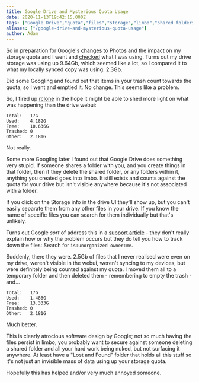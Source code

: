 ```yaml
---
title: Google Drive and Mysterious Quota Usage
date: 2020-11-13T19:42:15.000Z
tags: ["Google Drive","quota","files","storage","limbo","shared folders","Google"]
aliases: ["/google-drive-and-mysterious-quota-usage"]
author: Adam
---
```


So in preparation for Google's [changes](https://www.bbc.co.uk/news/technology-54919165) to Photos and the impact on my storage quota and I went and [checked](https://drive.google.com/settings/storage) what I was using. Turns out my drive storage was using up 9.64Gb, which seemed like a lot, so I compared it to what my locally synced copy was using: 2.3Gb.

Did some Googling and found out that items in your trash count towards the quota, so I went and emptied it. No change. This seems like a problem.

So, I fired up [rclone](https://rclone.org/) in the hope it might be able to shed more light on what was happening than the drive webui:

```text
Total:   17G
Used:    4.182G
Free:    10.636G
Trashed: 0
Other:   2.181G
```

Not really.

Some more Googling later I found out that Google Drive does something very stupid. If someone shares a folder with you, and you create things in that folder, then if they delete the shared folder, or any folders within it, anything you created goes into limbo. It still exists and counts against the quota for your drive but isn't visible anywhere because it's not associated with a folder.

If you click on the Storage info in the drive UI they'll show up, but you can't easily separate them from any other files in your drive. If you know the name of specific files you can search for them individually but that's unlikely.

Turns out Google *sort* of address this in a [support article](https://support.google.com/drive/answer/1716222) - they don't really explain how or why the problem occurs but they do tell you how to track down the files: Search for `is:unorganized owner:me`.

Suddenly, there they were. 2.5Gb of files that I never realised were even on my drive, weren't visible in the webui, weren't syncing to my devices, but were definitely being counted against my quota. I moved them all to a temporary folder and then deleted them - remembering to empty the trash - and...

```text
Total:   17G
Used:    1.486G
Free:    13.333G
Trashed: 0
Other:   2.181G
```

Much better.

This is clearly atrocious software design by Google; not so much having the files persist in limbo, you probably want to secure against someone deleting a shared folder and all your hard work being nuked, but not surfacing it anywhere. At least have a "Lost and Found" folder that holds all this stuff so it's not just an invisible mass of data using up your storage quota.

Hopefully this has helped and/or very much annoyed someone.
